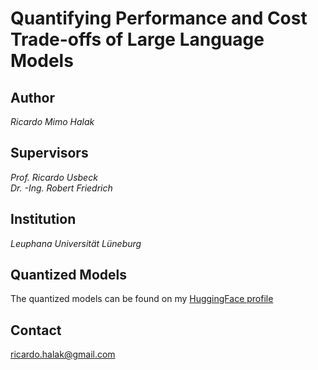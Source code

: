 # Quantifying Performance and Cost Trade-offs of Large Language Models

## Author
*Ricardo Mimo Halak*

## Supervisors
*Prof. Ricardo Usbeck* <br>
*Dr. -Ing. Robert Friedrich*

## Institution
*Leuphana Universität Lüneburg*

## Quantized Models
The quantized models can be found on my [HuggingFace profile](huggingface.co/RMHalak)

## Contact
ricardo.halak@gmail.com
